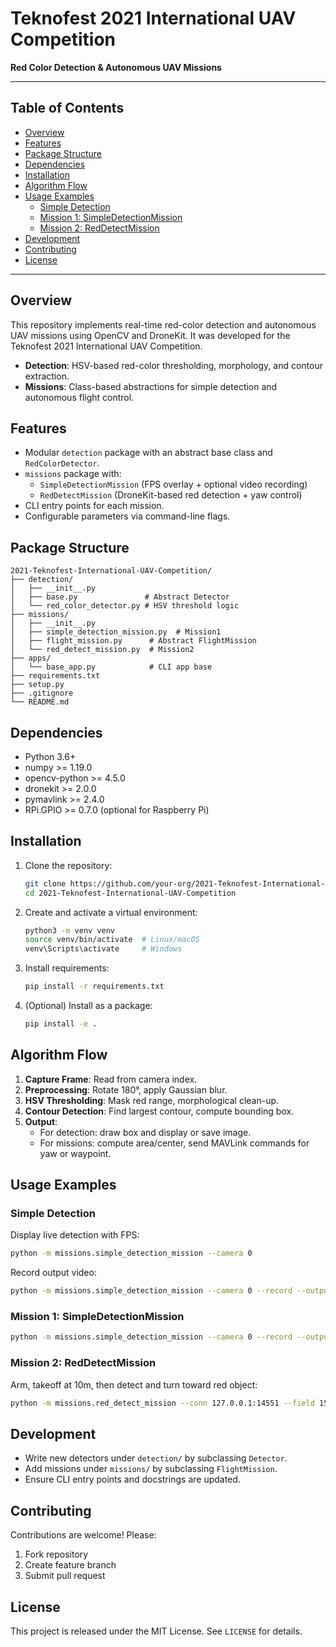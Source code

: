 # Teknofest 2021 International UAV Competition

**Red Color Detection & Autonomous UAV Missions**

---

## Table of Contents
- [Overview](#overview)
- [Features](#features)
- [Package Structure](#package-structure)
- [Dependencies](#dependencies)
- [Installation](#installation)
- [Algorithm Flow](#algorithm-flow)
- [Usage Examples](#usage-examples)
  - [Simple Detection](#simple-detection)
  - [Mission 1: SimpleDetectionMission](#mission-1-simpledetectionmission)
  - [Mission 2: RedDetectMission](#mission-2-reddetectmission)
- [Development](#development)
- [Contributing](#contributing)
- [License](#license)

---

## Overview
This repository implements real-time red-color detection and autonomous UAV missions using OpenCV and DroneKit. It was developed for the Teknofest 2021 International UAV Competition.

- **Detection**: HSV-based red-color thresholding, morphology, and contour extraction.
- **Missions**: Class-based abstractions for simple detection and autonomous flight control.

## Features
- Modular `detection` package with an abstract base class and `RedColorDetector`.
- `missions` package with:
  - `SimpleDetectionMission` (FPS overlay + optional video recording)
  - `RedDetectMission` (DroneKit-based red detection + yaw control)
- CLI entry points for each mission.
- Configurable parameters via command-line flags.

## Package Structure
```
2021-Teknofest-International-UAV-Competition/
├── detection/
│   ├── __init__.py
│   ├── base.py               # Abstract Detector
│   └── red_color_detector.py # HSV threshold logic
├── missions/
│   ├── __init__.py
│   ├── simple_detection_mission.py  # Mission1
│   ├── flight_mission.py      # Abstract FlightMission
│   └── red_detect_mission.py  # Mission2
├── apps/
│   └── base_app.py            # CLI app base
├── requirements.txt
├── setup.py
├── .gitignore
└── README.md
```

## Dependencies
- Python 3.6+
- numpy >= 1.19.0
- opencv-python >= 4.5.0
- dronekit >= 2.0.0
- pymavlink >= 2.4.0
- RPi.GPIO >= 0.7.0 (optional for Raspberry Pi)

## Installation
1. Clone the repository:
   ```bash
   git clone https://github.com/your-org/2021-Teknofest-International-UAV-Competition.git
   cd 2021-Teknofest-International-UAV-Competition
   ```
2. Create and activate a virtual environment:
   ```bash
   python3 -m venv venv
   source venv/bin/activate  # Linux/macOS
   venv\Scripts\activate     # Windows
   ```
3. Install requirements:
   ```bash
   pip install -r requirements.txt
   ```
4. (Optional) Install as a package:
   ```bash
   pip install -e .
   ```

## Algorithm Flow
1. **Capture Frame**: Read from camera index.
2. **Preprocessing**: Rotate 180°, apply Gaussian blur.
3. **HSV Thresholding**: Mask red range, morphological clean-up.
4. **Contour Detection**: Find largest contour, compute bounding box.
5. **Output**:
   - For detection: draw box and display or save image.
   - For missions: compute area/center, send MAVLink commands for yaw or waypoint.

## Usage Examples

### Simple Detection
Display live detection with FPS:
```bash
python -m missions.simple_detection_mission --camera 0
```
Record output video:
```bash
python -m missions.simple_detection_mission --camera 0 --record --output=red.avi
```

### Mission 1: SimpleDetectionMission
```bash
python -m missions.simple_detection_mission --camera 0 --record --output=mission1.avi
```

### Mission 2: RedDetectMission
Arm, takeoff at 10m, then detect and turn toward red object:
```bash
python -m missions.red_detect_mission --conn 127.0.0.1:14551 --field 150 --alt 10
```

## Development
- Write new detectors under `detection/` by subclassing `Detector`.
- Add missions under `missions/` by subclassing `FlightMission`.
- Ensure CLI entry points and docstrings are updated.

## Contributing
Contributions are welcome! Please:
1. Fork repository
2. Create feature branch
3. Submit pull request

## License
This project is released under the MIT License. See `LICENSE` for details.
